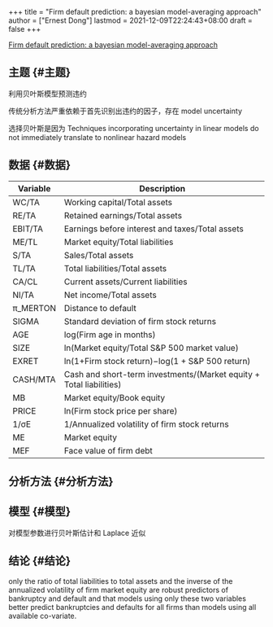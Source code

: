 +++
title = "Firm default prediction: a bayesian model-averaging approach"
author = ["Ernest Dong"]
lastmod = 2021-12-09T22:24:43+08:00
draft = false
+++

[Firm default prediction: a bayesian model-averaging approach](https://eds.s.ebscohost.com/eds/pdfviewer/pdfviewer?vid=1&sid=2b984d92-27ba-4a57-8855-814ffa7c4f73%5C%40redis)


## 主题 {#主题}

利用贝叶斯模型预测违约

传统分析方法严重依赖于首先识别出违约的因子，存在 model uncertainty

选择贝叶斯是因为 Techniques incorporating  uncertainty  in  linear  models  do  not  immediately translate to nonlinear hazard models


## 数据 {#数据}

| Variable  | Description                                                         |
|-----------|---------------------------------------------------------------------|
| WC/TA     | Working capital/Total assets                                        |
| RE/TA     | Retained earnings/Total assets                                      |
| EBIT/TA   | Earnings before interest and taxes/Total assets                     |
| ME/TL     | Market equity/Total liabilities                                     |
| S/TA      | Sales/Total assets                                                  |
| TL/TA     | Total liabilities/Total assets                                      |
| CA/CL     | Current assets/Current liabilities                                  |
| NI/TA     | Net income/Total assets                                             |
| π\_MERTON | Distance to default                                                 |
| SIGMA     | Standard deviation of firm stock returns                            |
| AGE       | log(Firm age in months)                                             |
| SIZE      | ln(Market equity/Total S&P 500 market value)                        |
| EXRET     | ln(1+Firm stock return)−log(1 + S&P 500 return)                     |
| CASH/MTA  | Cash and short-term investments/(Market equity + Total liabilities) |
| MB        | Market equity/Book equity                                           |
| PRICE     | ln(Firm stock price per share)                                      |
| 1/σE      | 1/Annualized volatility of firm stock returns                       |
| ME        | Market equity                                                       |
| MEF       | Face value of firm debt                                             |


## 分析方法 {#分析方法}


## 模型 {#模型}

对模型参数进行贝叶斯估计和 Laplace 近似


## 结论 {#结论}

only the ratio of total liabilities to total assets and the inverse of the annualized volatility of firm market equity are robust predictors of bankruptcy and default and that models using only these two variables better predict bankruptcies and defaults for all firms than  models  using  all available co-variate.